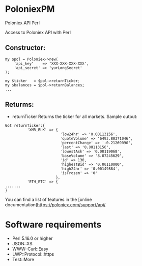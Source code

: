 # PoloniexPM
Poloniex API Perl

Access to Poloniex API with Perl

## Constructor:
```
my $pol = Poloniex->new(
    'api_key'    => 'XXX-XXX-XXX-XXX',
    'api_secret' => 'yurLongSecret'
);

my $ticker   = $pol->returnTicker;
my $balances = $pol->returnBalances;
...
```
## Returms:
- returnTicker
Returns the ticker for all markets. Sample output:
```
Got returnTicker:{
          'XMR_BLK' => {
                         'low24hr' => '0.00113156',
                         'quoteVolume' => '6493.80371046',
                         'percentChange' => '-0.21269090',
                         'last' => '0.00113156',
                         'lowestAsk' => '0.00119068',
                         'baseVolume' => '8.07245629',
                         'id' => 130,
                         'highestBid' => '0.00110000',
                         'high24hr' => '0.00149884',
                         'isFrozen' => '0'
                       },
          'ETH_ETC' => {
.......
}
```
You can find a list of features in the
[online documentation]https://poloniex.com/support/api/

# Software requirements
- Perl 5.16.0 or higher
- JSON::XS
- WWW::Curl::Easy
- LWP::Protocol::https
- Test::More
